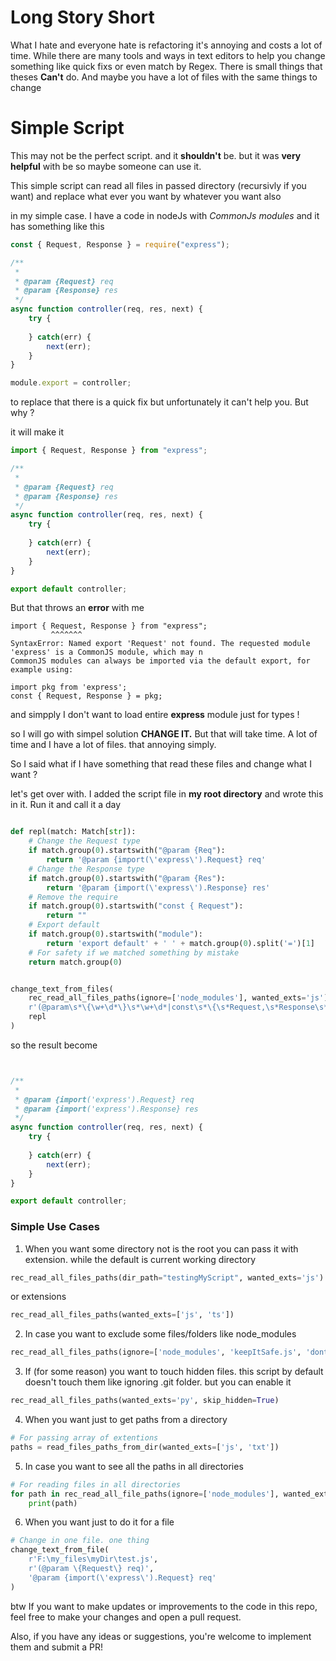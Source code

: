 # Long Story Short
What I hate and everyone hate is refactoring it's annoying and costs a lot of time. While there are many tools and ways in text editors to help you change something like quick fixs or even match by Regex. There is small things that theses **Can't** do. And maybe you have a lot of files with the same things to change

# Simple Script
This may not be the perfect script. and it **shouldn't** be. but it was **very helpful** with be so maybe someone can use it.

This simple script can read all files in passed directory (recursivly if you want) and replace what ever you want by whatever you want also

in my simple case. I have a code in nodeJs with *CommonJs modules* and it has something like this

```js
const { Request, Response } = require("express");

/**
 *
 * @param {Request} req
 * @param {Response} res
 */
async function controller(req, res, next) {
    try {
        
    } catch(err) {
        next(err);
    }
}

module.export = controller;
```

to replace that there is a quick fix but unfortunately it can't help you. But why ?

it will make it

```js
import { Request, Response } from "express";

/**
 *
 * @param {Request} req
 * @param {Response} res
 */
async function controller(req, res, next) {
    try {
        
    } catch(err) {
        next(err);
    }
}

export default controller;
```

But that throws an **error** with me

```
import { Request, Response } from "express";
         ^^^^^^^
SyntaxError: Named export 'Request' not found. The requested module 'express' is a CommonJS module, which may n
CommonJS modules can always be imported via the default export, for example using:

import pkg from 'express';
const { Request, Response } = pkg;

```

and simpply I don't want to load entire **express** module just for types !

so I will go with simpel solution **CHANGE IT.** But that will take time. A lot of time and I have a lot of files. that annoying simply.

So I said what if I have something that read these files and change what I want ?

let's get over with. I added the script file in **my root directory**
and wrote this in it. Run it and call it a day

```py

def repl(match: Match[str]):
    # Change the Request type
    if match.group(0).startswith("@param {Req"):
        return '@param {import(\'express\').Request} req'
    # Change the Response type
    if match.group(0).startswith("@param {Res"):
        return '@param {import(\'express\').Response} res'
    # Remove the require
    if match.group(0).startswith("const { Request"):
        return ""
    # Export default
    if match.group(0).startswith("module"):
        return 'export default' + ' ' + match.group(0).split('=')[1]
    # For safety if we matched something by mistake
    return match.group(0)


change_text_from_files(
    rec_read_all_files_paths(ignore=['node_modules'], wanted_exts='js'),
    r'(@param\s*\{\w+\d*\}\s*\w+\d*|const\s*\{\s*Request,\s*Response\s*\}\s*=\s*require\("express"\);\n|module\.export\s*=\s*\w+\d*)',
    repl
)


```
so the result become

```js


/**
 *
 * @param {import('express').Request} req
 * @param {import('express').Response} res
 */
async function controller(req, res, next) {
    try {
        
    } catch(err) {
        next(err);
    }
}

export default controller;
```

### Simple Use Cases

1. When you want some directory not is the root you can pass it with extension. while the default is current working directory

```py
rec_read_all_files_paths(dir_path="testingMyScript", wanted_exts='js')
```

or extensions

```py
rec_read_all_files_paths(wanted_exts=['js', 'ts'])
```

2. In case you want to exclude some files/folders like node_modules

```py
rec_read_all_files_paths(ignore=['node_modules', 'keepItSafe.js', 'dontTouchIt.ts'], wanted_exts=['js', 'ts'])
```

3. If (for some reason) you want to touch hidden files. this script by default doesn't touch them like ignoring .git folder. but you can enable it

```py
rec_read_all_files_paths(wanted_exts='py', skip_hidden=True)
```

4. When you want just to get paths from a directory

```py
# For passing array of extentions
paths = read_files_paths_from_dir(wanted_exts=['js', 'txt'])
```

5. In case you want to see all the paths in all directories

```py
# For reading files in all directories
for path in rec_read_all_file_paths(ignore=['node_modules'], wanted_exts=['js', 'txt']):
    print(path)
```

6. When you want just to do it for a file

```py
# Change in one file. one thing
change_text_from_file(
    r'F:\my_files\myDir\test.js',
    r'(@param \{Request\} req)',
    '@param {import(\'express\').Request} req'
)
```

btw If you want to make updates or improvements to the code in this repo, feel free to make your changes and open a pull request.

Also, if you have any ideas or suggestions, you're welcome to implement them and submit a PR!